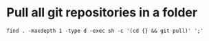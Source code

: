 # Pull all git repositories in a folder #

	find . -maxdepth 1 -type d -exec sh -c '(cd {} && git pull)' ';'
